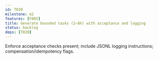 ```yaml
---
id: T030
milestone: m2
features: [F005]
title: Generate bounded tasks (2–8h) with acceptance and logging
status: backlog
deps: [T020]
---
```


Enforce acceptance checks present; include JSONL logging instructions; compensation/idempotency flags.
